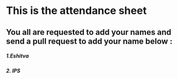 # This is the attendance sheet 
## You all are requested to add your names and send a pull request to add your name below :

##### 1.Eshitva
##### 2. IPS